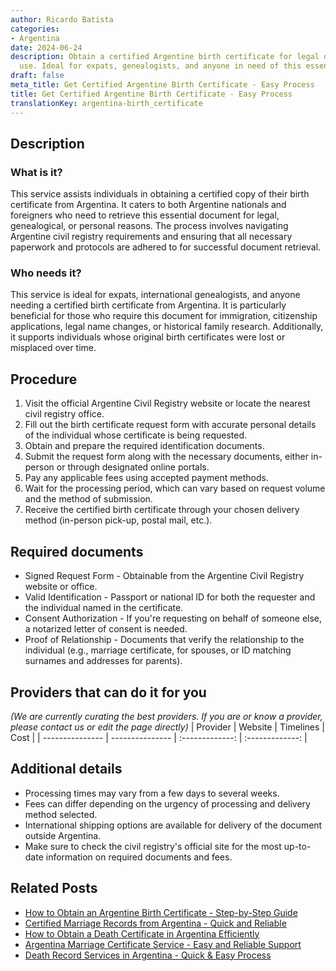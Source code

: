 ```yaml
---
author: Ricardo Batista
categories:
- Argentina
date: 2024-06-24
description: Obtain a certified Argentine birth certificate for legal or personal
  use. Ideal for expats, genealogists, and anyone in need of this essential document.
draft: false
meta_title: Get Certified Argentine Birth Certificate - Easy Process
title: Get Certified Argentine Birth Certificate - Easy Process
translationKey: argentina-birth_certificate
---
```



## Description
### What is it?
This service assists individuals in obtaining a certified copy of their birth certificate from Argentina. It caters to both Argentine nationals and foreigners who need to retrieve this essential document for legal, genealogical, or personal reasons. The process involves navigating Argentine civil registry requirements and ensuring that all necessary paperwork and protocols are adhered to for successful document retrieval.

### Who needs it?
This service is ideal for expats, international genealogists, and anyone needing a certified birth certificate from Argentina. It is particularly beneficial for those who require this document for immigration, citizenship applications, legal name changes, or historical family research. Additionally, it supports individuals whose original birth certificates were lost or misplaced over time.

## Procedure

1. Visit the official Argentine Civil Registry website or locate the nearest civil registry office.
2. Fill out the birth certificate request form with accurate personal details of the individual whose certificate is being requested.
3. Obtain and prepare the required identification documents.
4. Submit the request form along with the necessary documents, either in-person or through designated online portals.
5. Pay any applicable fees using accepted payment methods.
6. Wait for the processing period, which can vary based on request volume and the method of submission.
7. Receive the certified birth certificate through your chosen delivery method (in-person pick-up, postal mail, etc.).


## Required documents

- Signed Request Form - Obtainable from the Argentine Civil Registry website or office.
- Valid Identification - Passport or national ID for both the requester and the individual named in the certificate.
- Consent Authorization - If you're requesting on behalf of someone else, a notarized letter of consent is needed.
- Proof of Relationship - Documents that verify the relationship to the individual (e.g., marriage certificate, for spouses, or ID matching surnames and addresses for parents).


## Providers that can do it for you
_(We are currently curating the best providers. If you are or know a provider, please contact us or edit the page directly)_
| Provider        |     Website     |     Timelines    |       Cost      |
| --------------- | --------------- |  :-------------: | :-------------: |

## Additional details

- Processing times may vary from a few days to several weeks.
- Fees can differ depending on the urgency of processing and delivery method selected.
- International shipping options are available for delivery of the document outside Argentina.
- Make sure to check the civil registry's official site for the most up-to-date information on required documents and fees.

## Related Posts

- [How to Obtain an Argentine Birth Certificate - Step-by-Step Guide](https://tramitit.com/guides/argentina/birth_record/)
- [Certified Marriage Records from Argentina - Quick and Reliable](https://tramitit.com/guides/argentina/marriage_record/)
- [How to Obtain a Death Certificate in Argentina Efficiently](https://tramitit.com/guides/argentina/death_certificate/)
- [Argentina Marriage Certificate Service - Easy and Reliable Support](https://tramitit.com/guides/argentina/marriage_certificate/)
- [Death Record Services in Argentina - Quick & Easy Process](https://tramitit.com/guides/argentina/death_record/)
